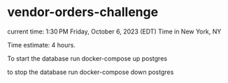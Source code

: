 # vendor-orders-challenge
current time: 1:30 PM Friday, October 6, 2023 (EDT) Time in New York, NY

Time estimate: 4 hours.



To start the database run docker-compose up postgres

to stop the database run docker-compose down postgres

